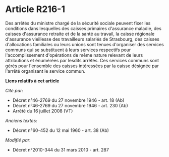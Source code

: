 # Article R216-1

Des arrêtés du ministre chargé de la sécurité sociale peuvent fixer les conditions dans lesquelles des caisses primaires
d'assurance maladie, des caisses d'assurance retraite et de la santé au travail, la caisse régionale d'assurance vieillesse
des travailleurs salariés de Strasbourg, des caisses d'allocations familiales ou leurs unions sont tenues d'organiser des
services communs qui se substituent à leurs services respectifs pour l'accomplissement d'opérations de même nature relevant
de leurs attributions et énumérées par lesdits arrêtés. Ces services communs sont gérés pour l'ensemble des caisses
intéressées par la caisse désignée par l'arrêté organisant le service commun.

**Liens relatifs à cet article**

_Cité par_:

  - Décret n°46-2769 du 27 novembre 1946 - art. 18 (Ab)
  - Décret n°46-2769 du 27 novembre 1946 - art. 230 (Ab)
  - Arrêté du 16 juillet 2008 (VT)

_Anciens textes_:

  - Décret n°60-452 du 12 mai 1960 - art. 38 (Ab)

_Modifié par_:

  - Décret n°2010-344 du 31 mars 2010 - art. 287
